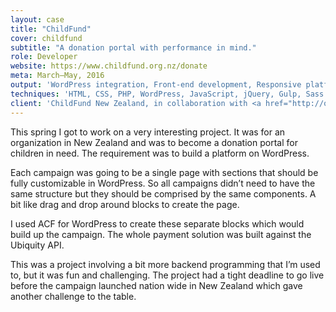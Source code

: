 ```yaml
---
layout: case
title: "ChildFund"
cover: childfund
subtitle: "A donation portal with performance in mind."
role: Developer
website: https://www.childfund.org.nz/donate
meta: March–May, 2016
output: 'WordPress integration, Front-end development, Responsive platform'
techniques: 'HTML, CSS, PHP, WordPress, JavaScript, jQuery, Gulp, Sass'
client: 'ChildFund New Zealand, in collaboration with <a href="http://osynlig.nz/">Osynlig NZ</a>'
---
```


This spring I got to work on a very interesting project. It was for an organization in New Zealand and was to become a donation portal for children in need. The requirement was to build a platform on WordPress.

Each campaign was going to be a single page with sections that should be fully customizable in WordPress. So all campaigns didn’t need to have the same structure but they should be comprised by the same components. A bit like drag and drop around blocks to create the page.

I used ACF for WordPress to create these separate blocks which would build up the campaign. The whole payment solution was built against the Ubiquity API.

This was a project involving a bit more backend programming that I’m used to, but it was fun and challenging. The project had a tight deadline to go live before the campaign launched nation wide in New Zealand which gave another challenge to the table.
